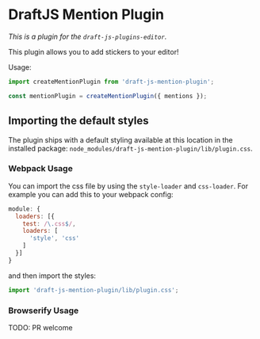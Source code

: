 # DraftJS Mention Plugin

*This is a plugin for the `draft-js-plugins-editor`.*

This plugin allows you to add stickers to your editor!

Usage:

```js
import createMentionPlugin from 'draft-js-mention-plugin';

const mentionPlugin = createMentionPlugin({ mentions });
```

## Importing the default styles

The plugin ships with a default styling available at this location in the installed package:
`node_modules/draft-js-mention-plugin/lib/plugin.css`.

### Webpack Usage

You can import the css file by using the `style-loader` and `css-loader`. For example you can add this to your webpack config:

```js
module: {
  loaders: [{
    test: /\.css$/,
    loaders: [
      'style', 'css'
    ]
  }]
}
```

and then import the styles:

```js
import 'draft-js-mention-plugin/lib/plugin.css';
```

### Browserify Usage

TODO: PR welcome
